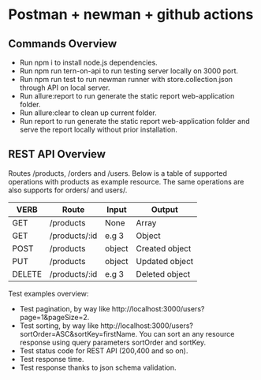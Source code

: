 # Postman + newman + github actions
## Commands Overview
 - Run npm i to install node.js dependencies.
 - Run npm run tern-on-api to run testing server locally on 3000 port.
 - Run npm run test to run newman runner with store.collection.json through API on local server.
 - Run allure:report to run generate the static report web-application folder.
 - Run allure:clear to clean up current folder.
 - Run report to run generate the static report web-application folder and serve the report locally without prior installation.

## REST API Overview
Routes /products, /orders and /users. Below is a table of supported operations with products as example resource. The same operations are also supports for orders/ and users/.

 | VERB |	Route         | Input |	Output |
 | -----|------------------|--------|----------|
 | GET  |	/products	  | None  |	Array  |
 | GET  |	/products/:id |	e.g 3 | Object |
 | POST |	/products     |	object|	Created object |
 | PUT  |	/products     |	object|	Updated object |
 | DELETE |	/products/:id |	e.g 3 |	Deleted object |

Test examples overview:

 - Test pagination, by way like http://localhost:3000/users?page=1&pageSize=2.
 - Test sorting, by way like http://localhost:3000/users?sortOrder=ASC&sortKey=firstName. You can sort an any resource response using query parameters sortOrder and sortKey.
 - Test status code for REST API (200,400 and so on).
 - Test response time.
 - Test response thanks to json schema validation.

